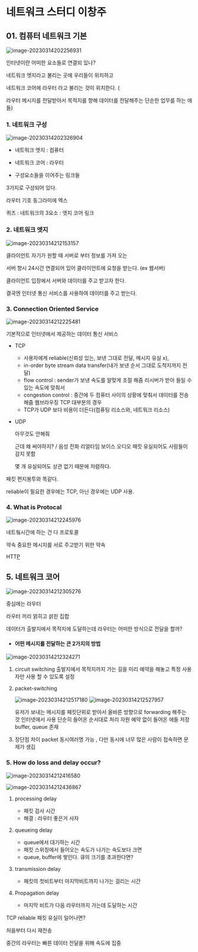 # 네트워크 스터디 이창주

## 01. 컴퓨터 네트워크 기본

![image-20230314202256931](assets\network.png)

인터넷이란 어떠한 요소들로 연결되 있나?

네트워크 엣지라고 불리는 곳에 우리들이 위치하고

네트워크 코어에 라우터 라고 불리는 것이 위치한다. (

라우터 메시지를 전달받아서 목적지를 향해 데이터를 전달해주는 단순한 업무를 하는 애들)

### 1. 네트워크 구성



![image-20230314202326904](assets\network_structure.png)

- 네트워크 엣지 : 컴퓨터

- 네트워크 코어 : 라우터

- 구성요소들을 이어주는 링크들

3가지로 구성되어 있다.

라우터 기호 동그라미에 엑스



퀴즈 : 네트워크의 3요소 : 엣지 코어 링크



### 2. 네트워크 엣지

![image-20230314212153157](assets\network_edge.png)

클라이언트 자기가 원할 때 서버로 부터 정보를 가져 오는

서버 항시 24시간 연결되어 있어 클라이언트에 요청을 받는다. (ex 웹서버)

클라이언트 입장에서 서버와 데이터를 주고 받고자 한다.

결국엔 인터넷 통신 서비스를 사용하여 데이터를 주고 받는다.

### 3. Connection Oriented Service

![image-20230314212225481](assets\network_edge_service.png)

기본적으로 인터넷에서 제공하는 데이터 통신 서비스



- TCP 
  - 사용자에게 reliable(신뢰성 있는, 보낸 그대로 전달, 메시지 유실 x), 
  - in-order byte stream data transfer(내가 보낸 순서 그대로 도착지까지 전달)
  - flow control : sender가 보낸 속도를 알맞게 조절 해줌 리시버가 받아 들일 수 있는 속도에 맞춰서
  - congestion control : 중간에 두 컴퓨터 사이의 상황에 맞춰서 데이터를 전송해줌
    웹브라우징 TCP 대부분의 경우  
  - TCP가 UDP 보다 비용이 더든다(컴퓨팅 리소스와, 네트워크 리소스)

- UDP

  아무것도 안해줘

  근데 왜 써야하지? / 음성 전화 리얼타임 보이스 오디오 패킷 유실되어도 사람들이 감지 못함

  몇 개 유실되어도 상관 없기 때문에 저렴하다.

패킷 편지봉투와 똑같다. 

reliable이 필요한 경우에는 TCP, 아닌 경우에는 UDP 사용.



### 4. What is Protocal

![image-20230314212245976](assets\protocal.png)

네트웤시간에 하는 건 다 프로토콜

약속 중요한 메시지를 서로 주고받기 위한 약속

HTT<u>P</u>

## 5. 네트워크 코어

![image-20230314212305276](assets\core.png)

중심에는 라우터 

라우터 끼리 얽히고 섥힌 집합

데이터가 출발지에서 목적지에 도달하는데 라우터는 어떠한 방식으로 전달을 할까?

- #### 어떤 메시지를 전달하는 큰 2가지의 방법

![image-20230314212324271](assets\circuit.png)



1. circuit switching
   출발지에서 목적지까지 가는 길을 미리 예약을 해놓고 특정 사용자만 사용 할 수 있도록 설정

2. packet-switching 

   ![image-20230314212517180](assets\packet.png)
   ![image-20230314212527957](assets\versus.png)

   유저가 보내는 메시지를 패킷단위로 받아서 올바른 방향으로 forwarding 해주는 것
   인터넷에서 사용 단순히 들어온 순서대로 처리 자원 예약 없이
   들어온 애들 저장 buffer, queue 존재

3.  장단점 차이
   packet 동시여러명 가능 , 다만 동시에 너무 많은 사람이 접속하면 문제가 생김

### 5. How do loss and delay occur?



![image-20230314212416580](assets\delay.png)

![image-20230314212436867](assets\delay2.png)

1. processing delay 

   - 패킷 검사 시간 
   - 해결 : 라우터 좋은거 사자 

2. queueing delay 

   - queue에서 대기하는 시간
   - 패킷 스위칭에서 들어오는 속도가 나가는 속도보다 크면 
   - queue, buffer에 쌓인다. 큐의 크기를 초과한다면?

3. transmission delay 

   - 패킷의 첫비트부터 마지막비트까지 나가는 걸리는 시간

4. Propagation delay 

   - 마지막 비트가 다음 라우터까지 가는데 도달하는 시간

   


TCP reliable  패킷 유실이 일어나면?

처음부터 다시 재전송 

중간의 라우터는 빠른 데이터 전달을 위해 속도에 집중